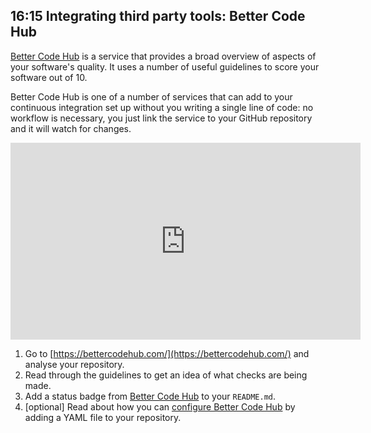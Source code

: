 ## 16:15 Integrating third party tools: Better Code Hub

[Better Code Hub](https://bettercodehub.com/) is a service that provides a broad overview of aspects of your software's quality. It uses a number of useful guidelines to score your software out of 10.

Better Code Hub is one of a number of services that can add to your continuous integration set up without you writing a single line of code: no workflow is necessary, you just link the service to your GitHub repository and it will watch for changes.

<iframe width="560" height="315" src="https://www.youtube-nocookie.com/embed/ZIJPVD5C0UA" frameborder="0" allow="accelerometer; autoplay; clipboard-write; encrypted-media; gyroscope; picture-in-picture" allowfullscreen></iframe>

1. Go to [https://bettercodehub.com/](https://bettercodehub.com/) and analyse your repository.
2. Read through the guidelines to get an idea of what checks are being made.
3. Add a status badge from [Better Code Hub](https://bettercodehub.com/) to your `README.md`.
4. \[optional\] Read about how you can [configure Better Code Hub](https://bettercodehub.com/docs/configuration-manual) by adding a YAML file to your repository.